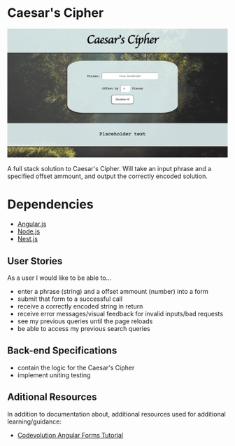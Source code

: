 # Caesar's Cipher

![](screenshot.png)

A full stack solution to Caesar's Cipher.  Will take an input phrase and a
specified offset ammount, and output the correctly encoded solution.

# Dependencies
* [Angular.js](https://angular.io/guide/setup-local)
* [Node.js](https://nodejs.org/es/docs/)
* [Nest.js](https://docs.nestjs.com/)

## User Stories
As a user I would like to be able to...
* enter a phrase (string) and a offset ammount (number) into a form
* submit that form to a successful call
* receive a correctly encoded string in return
* receive error messages/visual feedback for invalid inputs/bad requests
* see my previous queries until the page reloads
* be able to access my previous search queries

## Back-end Specifications
* contain the logic for the Caesar's Cipher
* implement uniting testing

## Aditional Resources
In addition to documentation about, additional resources used for additional learning/guidance:
* [Codevolution Angular Forms Tutorial](https://www.youtube.com/watch?v=nGr3C3wbh9c&list=PLC3y8-rFHvwhwL-XH04cHOpJnkgRKykFi)
